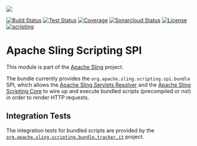 [<img src="https://sling.apache.org/res/logos/sling.png"/>](https://sling.apache.org)

  [![Build Status](https://ci-builds.apache.org/job/Sling/job/modules/job/sling-org-apache-sling-scripting-spi/job/master/badge/icon)](https://ci-builds.apache.org/job/Sling/job/modules/job/sling-org-apache-sling-scripting-spi/job/master/) [![Test Status](https://img.shields.io/jenkins/tests.svg?jobUrl=https://ci-builds.apache.org/job/Sling/job/modules/job/sling-org-apache-sling-scripting-spi/job/master/)](https://ci-builds.apache.org/job/Sling/job/modules/job/sling-org-apache-sling-scripting-spi/job/master/test/?width=800&height=600) [![Coverage](https://sonarcloud.io/api/project_badges/measure?project=apache_sling-org-apache-sling-scripting-spi&metric=coverage)](https://sonarcloud.io/dashboard?id=apache_sling-org-apache-sling-scripting-spi) [![Sonarcloud Status](https://sonarcloud.io/api/project_badges/measure?project=apache_sling-org-apache-sling-scripting-spi&metric=alert_status)](https://sonarcloud.io/dashboard?id=apache_sling-org-apache-sling-scripting-spi) [![License](https://img.shields.io/badge/License-Apache%202.0-blue.svg)](https://www.apache.org/licenses/LICENSE-2.0) [![scripting](https://sling.apache.org/badges/group-scripting.svg)](https://github.com/apache/sling-aggregator/blob/master/docs/groups/scripting.md)

# Apache Sling Scripting SPI

This module is part of the [Apache Sling](https://sling.apache.org) project.

The bundle currently provides the `org.apache.sling.scripting.spi.bundle` SPI, which allows the
[Apache Sling Servlets Resolver](https://github.com/apache/sling-org-apache-sling-servlets-resolver) and the
[Apache Sling Scripting Core](https://github.com/apache/sling-org-apache-sling-scripting-core) to wire up and
execute bundled scripts (precompiled or not) in order to render HTTP requests.

## Integration Tests

The integration tests for bundled scripts are provided by the [`org.apache.sling.scripting.bundle.tracker.it`](https://github.com/apache/sling-org-apache-sling-scripting-bundle-tracker-it) project.
